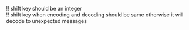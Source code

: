 !! shift key should be an integer  <br>
!! shift key when encoding and decoding should be same otherwise it will decode to unexpected messages
